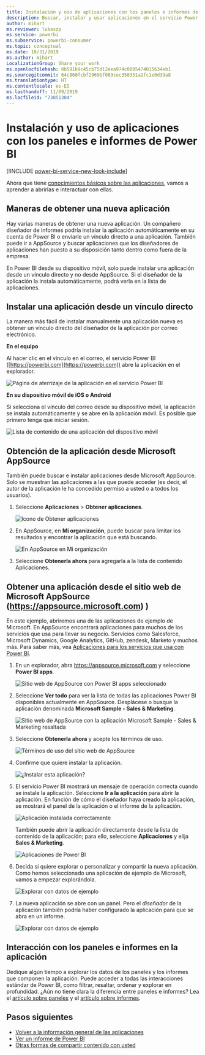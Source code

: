 ```yaml
---
title: Instalación y uso de aplicaciones con los paneles e informes de Power BI
description: Buscar, instalar y usar aplicaciones en el servicio Power BI.
author: mihart
ms.reviewer: lukaszp
ms.service: powerbi
ms.subservice: powerbi-consumer
ms.topic: conceptual
ms.date: 10/31/2019
ms.author: mihart
LocalizationGroup: Share your work
ms.openlocfilehash: 0b581b9c45cb75d12eea974c0895474015634eb1
ms.sourcegitcommit: 64c860fcbf2969bf089cec358331a1fc1e0d39a8
ms.translationtype: HT
ms.contentlocale: es-ES
ms.lasthandoff: 11/09/2019
ms.locfileid: "73851304"
---
```

# <a name="install-and-use-apps-with-dashboards-and-reports-in-power-bi"></a>Instalación y uso de aplicaciones con los paneles e informes de Power BI

[!INCLUDE [power-bi-service-new-look-include](../includes/power-bi-service-new-look-include.md)]

Ahora que tiene [conocimientos básicos sobre las aplicaciones](end-user-apps.md), vamos a aprender a abrirlas e interactuar con ellas. 

## <a name="ways-to-get-a-new-app"></a>Maneras de obtener una nueva aplicación
Hay varias maneras de obtener una nueva aplicación. Un compañero diseñador de informes podría instalar la aplicación automáticamente en su cuenta de Power BI o enviarle un vínculo directo a una aplicación. También puede ir a AppSource y buscar aplicaciones que los diseñadores de aplicaciones han puesto a su disposición tanto dentro como fuera de la empresa. 

En Power BI desde su dispositivo móvil, solo puede instalar una aplicación desde un vínculo directo y no desde AppSource. Si el diseñador de la aplicación la instala automáticamente, podrá verla en la lista de aplicaciones.

## <a name="install-an-app-from-a-direct-link"></a>Instalar una aplicación desde un vínculo directo
La manera más fácil de instalar manualmente una aplicación nueva es obtener un vínculo directo del diseñador de la aplicación por correo electrónico.  

**En el equipo** 

Al hacer clic en el vínculo en el correo, el servicio Power BI ([https://powerbi.com](https://powerbi.com)) abre la aplicación en el explorador. 

![Página de aterrizaje de la aplicación en el servicio Power BI](./media/end-user-app-view/power-bi-app-from-link.png)

**En su dispositivo móvil de iOS o Android** 

Si selecciona el vínculo del correo desde su dispositivo móvil, la aplicación se instala automáticamente y se abre en la aplicación móvil. Es posible que primero tenga que iniciar sesión. 

![Lista de contenido de una aplicación del dispositivo móvil](./media/end-user-app-view/power-bi-ios.png)

## <a name="get-the-app-from-microsoft-appsource"></a>Obtención de la aplicación desde Microsoft AppSource
También puede buscar e instalar aplicaciones desde Microsoft AppSource. Solo se muestran las aplicaciones a las que puede acceder (es decir, el autor de la aplicación le ha concedido permiso a usted o a todos los usuarios).

1. Seleccione **Aplicaciones**  > **Obtener aplicaciones**. 
   
    ![Icono de Obtener aplicaciones](./media/end-user-app-view/power-bi-get-app2.png)    
2. En AppSource, en **Mi organización**, puede buscar para limitar los resultados y encontrar la aplicación que está buscando.
   
    ![En AppSource en Mi organización](./media/end-user-app-view/power-bi-opportunity-app.png)
3. Seleccione **Obtenerla ahora** para agregarla a la lista de contenido Aplicaciones. 

## <a name="get-an-app-from-the-microsoft-appsource-website-httpsappsourcemicrosoftcom"></a>Obtener una aplicación desde el sitio web de Microsoft AppSource (https://appsource.microsoft.com) )
En este ejemplo, abriremos una de las aplicaciones de ejemplo de Microsoft. En AppSource encontrará aplicaciones para muchos de los servicios que usa para llevar su negocio.  Servicios como Salesforce, Microsoft Dynamics, Google Analytics, GitHub, zendesk, Marketo y muchos más. Para saber más, vea [Aplicaciones para los servicios que usa con Power BI](../service-connect-to-services.md). 

1. En un explorador, abra https://appsource.microsoft.com y seleccione **Power BI apps**.

    ![Sitio web de AppSource con Power BI apps seleccionado  ](./media/end-user-apps/power-bi-appsource.png)


2. Seleccione **Ver todo** para ver la lista de todas las aplicaciones Power BI disponibles actualmente en AppSource. Desplácese o busque la aplicación denominada **Microsoft Sample - Sales & Marketing**.

    ![Sitio web de AppSource con la aplicación Microsoft Sample - Sales & Marketing resaltada  ](./media/end-user-apps/power-bi-appsource-samples.png)

3. Seleccione **Obtenerla ahora** y acepte los términos de uso.

    ![Términos de uso del sitio web de AppSource ](./media/end-user-apps/power-bi-permission.png)


4. Confirme que quiere instalar la aplicación.

    ![¿Instalar esta aplicación?  ](./media/end-user-apps/power-bi-app-install.png)

5. El servicio Power BI mostrará un mensaje de operación correcta cuando se instale la aplicación. Seleccione **Ir a la aplicación** para abrir la aplicación. En función de cómo el diseñador haya creado la aplicación, se mostrará el panel de la aplicación o el informe de la aplicación.

    ![Aplicación instalada correctamente ](./media/end-user-apps/power-bi-app-ready.png)

    También puede abrir la aplicación directamente desde la lista de contenido de la aplicación; para ello, seleccione **Aplicaciones** y elija **Sales & Marketing**.

    ![Aplicaciones de Power BI](./media/end-user-apps/power-bi-apps.png)


6. Decida si quiere explorar o personalizar y compartir la nueva aplicación. Como hemos seleccionado una aplicación de ejemplo de Microsoft, vamos a empezar explorándola. 

    ![Explorar con datos de ejemplo](./media/end-user-apps/power-bi-explore.png)

7.  La nueva aplicación se abre con un panel. Pero el *diseñador* de la aplicación también podría haber configurado la aplicación para que se abra en un informe.  

    ![Explorar con datos de ejemplo](./media/end-user-apps/power-bi-new-app.png)




## <a name="interact-with-the-dashboards-and-reports-in-the-app"></a>Interacción con los paneles e informes en la aplicación
Dedique algún tiempo a explorar los datos de los paneles y los informes que componen la aplicación. Puede acceder a todas las interacciones estándar de Power BI, como filtrar, resaltar, ordenar y explorar en profundidad.  ¿Aún no tiene clara la diferencia entre paneles e informes?  Lea el [artículo sobre paneles](end-user-dashboards.md) y el [artículo sobre informes](end-user-reports.md).  




## <a name="next-steps"></a>Pasos siguientes
* [Volver a la información general de las aplicaciones](end-user-apps.md)
* [Ver un informe de Power BI](end-user-report-open.md)
* [Otras formas de compartir contenido con usted](end-user-shared-with-me.md)
